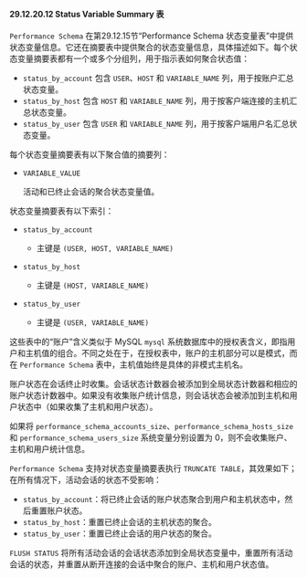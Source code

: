 #### 29.12.20.12 Status Variable Summary 表

`Performance Schema` 在第29.12.15节“Performance Schema 状态变量表”中提供状态变量信息。它还在摘要表中提供聚合的状态变量信息，具体描述如下。每个状态变量摘要表都有一个或多个分组列，用于指示表如何聚合状态值：

- `status_by_account` 包含 `USER`、`HOST` 和 `VARIABLE_NAME` 列，用于按账户汇总状态变量。
- `status_by_host` 包含 `HOST` 和 `VARIABLE_NAME` 列，用于按客户端连接的主机汇总状态变量。
- `status_by_user` 包含 `USER` 和 `VARIABLE_NAME` 列，用于按客户端用户名汇总状态变量。

每个状态变量摘要表有以下聚合值的摘要列：

- `VARIABLE_VALUE`

  活动和已终止会话的聚合状态变量值。

状态变量摘要表有以下索引：

- `status_by_account`
  - 主键是 `(USER, HOST, VARIABLE_NAME)`

- `status_by_host`
  - 主键是 `(HOST, VARIABLE_NAME)`

- `status_by_user`
  - 主键是 `(USER, VARIABLE_NAME)`


这些表中的“账户”含义类似于 MySQL `mysql` 系统数据库中的授权表含义，即指用户和主机值的组合。不同之处在于，在授权表中，账户的主机部分可以是模式，而在 `Performance Schema` 表中，主机值始终是具体的非模式主机名。

账户状态在会话终止时收集。会话状态计数器会被添加到全局状态计数器和相应的账户状态计数器中。如果没有收集账户统计信息，则会话状态会被添加到主机和用户状态中（如果收集了主机和用户状态）。

如果将 `performance_schema_accounts_size`、`performance_schema_hosts_size` 和 `performance_schema_users_size` 系统变量分别设置为 0，则不会收集账户、主机和用户统计信息。

`Performance Schema` 支持对状态变量摘要表执行 `TRUNCATE TABLE`，其效果如下；在所有情况下，活动会话的状态不受影响：

- `status_by_account`：将已终止会话的账户状态聚合到用户和主机状态中，然后重置账户状态。
- `status_by_host`：重置已终止会话的主机状态的聚合。
- `status_by_user`：重置已终止会话的用户状态的聚合。

`FLUSH STATUS` 将所有活动会话的会话状态添加到全局状态变量中，重置所有活动会话的状态，并重置从断开连接的会话中聚合的账户、主机和用户状态值。